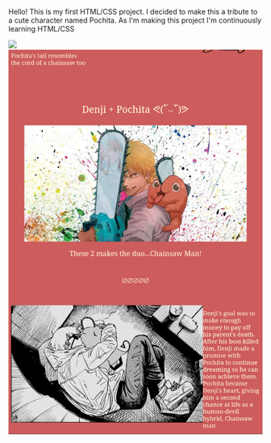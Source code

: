 Hello! This is my first HTML/CSS project. I decided to make this a tribute to a cute character named Pochita. As I'm making this project I'm continuously learning HTML/CSS


<img src="https://user-images.githubusercontent.com/82230665/134225743-9b0b5e46-bc04-4fda-b22c-26d895d17813.png">

<img src="Screenshot_20210912-222922_kindlephoto-64618594.png">






















